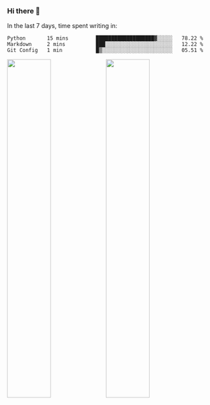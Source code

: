 ### Hi there 👋

In the last 7 days, time spent writing in:

<!--START_SECTION:waka-->
```text
Python       15 mins         ███████████████████▓░░░░░   78.22 % 
Markdown     2 mins          ███░░░░░░░░░░░░░░░░░░░░░░   12.22 % 
Git Config   1 min           █▒░░░░░░░░░░░░░░░░░░░░░░░   05.51 % 
```
<!--END_SECTION:waka-->

<img src="https://wakatime.com/share/@jimtje/5d0c92de-08f8-4a72-8f2f-6a9693d1e318.svg" width=45% height=45%> <img src="https://wakatime.com/share/@jimtje/501498ae-bda5-4da7-a89d-b40bcdd5556d.svg" width=45% height=45%>
